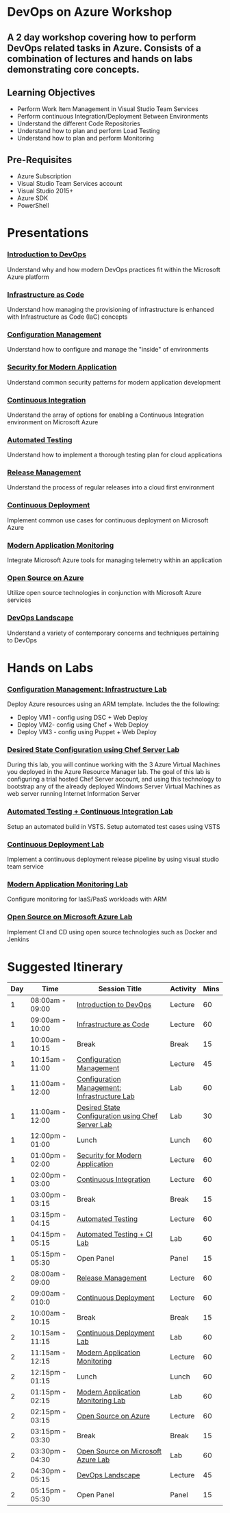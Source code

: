 # DevOps on Azure Workshop

## A 2 day workshop covering how to perform DevOps related tasks in Azure. Consists of a combination of lectures and hands on labs demonstrating core concepts.

## Learning Objectives
* Perform Work Item Management in Visual Studio Team Services 
* Perform continuous Integration/Deployment Between Environments 
* Understand the different Code Repositories 
* Understand how to plan and perform Load Testing 
* Understand how to plan and perform Monitoring

## Pre-Requisites
* Azure Subscription 
* Visual Studio Team Services account
* Visual Studio 2015+
* Azure SDK
* PowerShell

# Presentations

### [Introduction to DevOps](./Presentations/01_Introduction_to_DevOps.pptx?raw=1)
Understand why and how modern DevOps practices fit within the Microsoft Azure platform

### [Infrastructure as Code](./Presentations/02_Infrastructure_as_Code.pptx?raw=1)
Understand how managing the provisioning of infrastructure is enhanced with Infrastructure as Code (IaC) concepts

### [Configuration Management](./Presentations/03_Configuration_Management.pptx?raw=1)
Understand how to configure and manage the "inside" of environments

### [Security for Modern Application](./Presentations/04_Security_for_Modern_Applications.pptx?raw=1)
Understand common security patterns for modern application development

### [Continuous Integration](./Presentations/05_Continuous_Integration.pptx?raw=1)
Understand the array of options for enabling a Continuous Integration environment on Microsoft Azure

### [Automated Testing](./Presentations/06_Automated_Testing.pptx?raw=1)
Understand how to implement a thorough testing plan for cloud applications

### [Release Management](./Presentations/07_Release_Management.pptx?raw=1)
Understand the process of regular releases into a cloud first environment

### [Continuous Deployment](./Presentations/08_Continuous_Deployment.pptx?raw=1)
Implement common use cases for continuous deployment on Microsoft Azure

### [Modern Application Monitoring](./Presentations/09_Modern_Application_Monitoring.pptx?raw=1)
Integrate Microsoft Azure tools for managing telemetry within an application

### [Open Source on Azure](./Presentations/10_Open_Source_on_Microsoft_Azure.pptx?raw=1)
Utilize open source technologies in conjunction with Microsoft Azure services

### [DevOps Landscape](./Presentations/11_DevOps_Landscape.pptx?raw=1)
Understand a variety of contemporary concerns and techniques pertaining to DevOps

# Hands on Labs

### [Configuration Management: Infrastructure Lab](./Labs/Configuration%20Management)
Deploy Azure resources using an ARM template. Includes the the following:
* Deploy VM1 - config using DSC  + Web Deploy
* Deploy VM2- config using Chef + Web Deploy
* Deploy VM3 - config using Puppet + Web Deploy

### [Desired State Configuration using Chef Server Lab](./Labs/DSC%20Using%20Chef%20Server)
During this lab, you will continue working with the 3 Azure Virtual Machines you deployed in the Azure Resource Manager lab. The goal of this lab is configuring a trial hosted Chef Server account, and using this technology to bootstrap any of the already deployed Windows Server Virtual Machines as web server running Internet Information Server

### [Automated Testing + Continuous Integration Lab](./Labs/Continous%20Integration)
Setup an automated build in VSTS.
Setup automated test cases using VSTS

### [Continuous Deployment Lab](./Labs/Continuous%20Deployment)
Implement a continuous deployment release pipeline by using visual studio team service

### [Modern Application Monitoring Lab](./Labs/Monitoring)
Configure monitoring for IaaS/PaaS workloads with ARM

### [Open Source on Microsoft Azure Lab](./Labs/Open%20Source/)
Implement CI and CD using open source technologies such as Docker and Jenkins

# Suggested Itinerary

|Day|Time           |Session Title                                     |Activity |Mins  |
|:--|---------------|--------------------------------------------------|-----    |:-----|
| 1 |08:00am - 09:00|[Introduction to DevOps](./Presentations/01_Introduction_to_DevOps.pptx?raw=1)                            |Lecture  |  60  |
| 1 |09:00am - 10:00|[Infrastructure as Code](./Presentations/02_Infrastructure_as_Code.pptx?raw=1)                            |Lecture  |  60  |
| 1 |10:00am - 10:15|Break                                             |Break    |  15  |
| 1 |10:15am - 11:00|[Configuration Management](./Presentations/03_Configuration_Management.pptx?raw=1)                          |Lecture  |  45  |
| 1 |11:00am - 12:00|[Configuration Management: Infrastructure Lab](./Labs/Configuration%20Management)      |Lab      |  60  |
| 1 |11:00am - 12:00|[Desired State Configuration using Chef Server Lab](./Labs/DSC%20Using%20Chef%20Server) |Lab      |  30  |
| 1 |12:00pm - 01:00|Lunch                                             |Lunch    |  60  |
| 1 |01:00pm - 02:00|[Security for Modern Application](./Presentations/04_Security_for_Modern_Applications.pptx?raw=1)                   |Lecture  |  60  |
| 1 |02:00pm - 03:00|[Continuous Integration](./Presentations/05_Continuous_Integration.pptx?raw=1)                            |Lecture  |  60  |
| 1 |03:00pm - 03:15|Break                                             |Break    |  15  |
| 1 |03:15pm - 04:15|[Automated Testing](./Presentations/06_Automated_Testing.pptx?raw=1)                                 |Lecture  |  60  |
| 1 |04:15pm - 05:15|[Automated Testing + CI Lab](./Labs/Continous%20Integration)                       |Lab      |  60  |
| 1 |05:15pm - 05:30|Open Panel                                        |Panel    |  15  |
| 2 |08:00am - 09:00|[Release Management](./Presentations/07_Release_Management.pptx?raw=1)                                |Lecture  |  60  |
| 2 |09:00am - 010:0|[Continuous Deployment](./Presentations/08_Continuous_Deployment.pptx?raw=1)                             |Lecture  |  60  |
| 2 |10:00am - 10:15|Break                                             |Break    |  15  |
| 2 |10:15am - 11:15|[Continuous Deployment Lab](./Labs/Continuous%20Deployment)                         |Lab      |  60  |
| 2 |11:15am - 12:15|[Modern Application Monitoring](./Presentations/09_Modern_Application_Monitoring.pptx?raw=1)                     |Lecture  |  60  |
| 2 |12:15pm - 01:15|Lunch                                             |Lunch    |  60  |
| 2 |01:15pm - 02:15|[Modern Application Monitoring Lab](./Labs/Monitoring)                 |Lab      |  60  |
| 2 |02:15pm - 03:15|[Open Source on Azure](./Presentations/10_Open_Source_on_Microsoft_Azure.pptx?raw=1)                    |Lecture  |  60  |
| 2 |03:15pm - 03:30|Break                                             |Break    |  15  |
| 2 |03:30pm - 04:30|[Open Source on Microsoft Azure Lab](./Labs/Open%20Source/)                |Lab      |  60  |
| 2 |04:30pm - 05:15|[DevOps Landscape](./Presentations/11_DevOps_Landscape.pptx?raw=1)                                  |Lecture  |  45  |
| 2 |05:15pm - 05:30|Open Panel                                        |Panel    |  15  |
